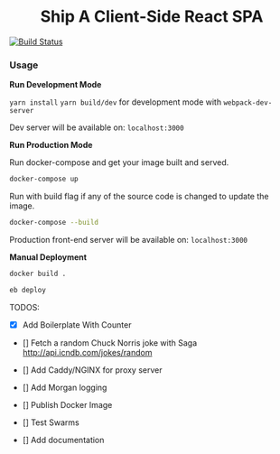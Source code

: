<h1 align='center'>Ship A Client-Side React SPA</h1>

[![Build Status](https://img.shields.io/circleci/project/github/levsthings/somnolence.svg?style=flat-square)](https://circleci.com/gh/levsthings/somnolence.svg?style=svg)

### Usage

**Run Development Mode**

`yarn install`
`yarn build/dev` for development mode with `webpack-dev-server`

Dev server will be available on: `localhost:3000`

**Run Production Mode**

Run docker-compose and get your image built and served.

```bash
docker-compose up
```

Run with build flag if any of the source code is changed to update the image.

```bash
docker-compose --build 
```

Production front-end server will be available on: `localhost:3000`

**Manual Deployment**

```bash
docker build .

eb deploy
```

TODOS:

- [X] Add Boilerplate With Counter
- [] Fetch a random Chuck Norris joke with Saga http://api.icndb.com/jokes/random

- [] Add Caddy/NGINX for proxy server
- [] Add Morgan logging

- [] Publish Docker Image
- [] Test Swarms

- [] Add documentation
